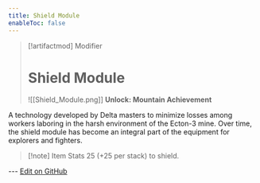 ```yaml
---
title: Shield Module
enableToc: false
---
```

> [!artifactmod] Modifier
>
> # Shield Module
>
> ![[Shield_Module.png]]
**Unlock: Mountain Achievement** 

A technology developed by Delta masters to minimize losses among workers laboring in the harsh environment of the Ecton-3 mine. Over time, the shield module has become an integral part of the equipment for explorers and fighters.

> [!note] Item Stats
> 25 (+25 per stack) to shield.

--- [Edit on GitHub](https://github.com/Mondrethos/gatekeeperwiki/edit/main/content/Artifacts/ShieldModule.md)